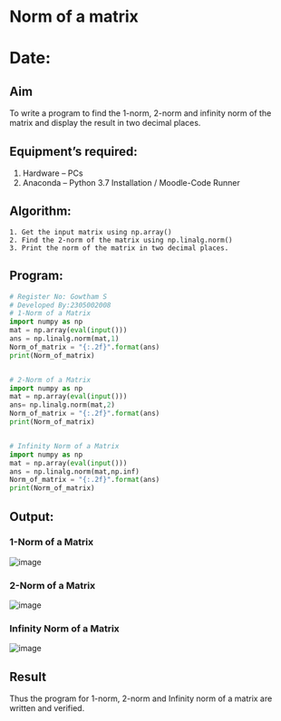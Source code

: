 # Norm of a matrix
# Date:
## Aim
To write a program to find the 1-norm, 2-norm and infinity norm of the matrix and display the result in two decimal places.
## Equipment’s required:
1.	Hardware – PCs
2.	Anaconda – Python 3.7 Installation / Moodle-Code Runner
## Algorithm:
	1. Get the input matrix using np.array()   
    2. Find the 2-norm of the matrix using np.linalg.norm()
	3. Print the norm of the matrix in two decimal places.
## Program:
```Python
# Register No: Gowtham S
# Developed By:2305002008
# 1-Norm of a Matrix
import numpy as np
mat = np.array(eval(input()))
ans = np.linalg.norm(mat,1)
Norm_of_matrix = "{:.2f}".format(ans)
print(Norm_of_matrix)


# 2-Norm of a Matrix
import numpy as np
mat = np.array(eval(input()))
ans= np.linalg.norm(mat,2)
Norm_of_matrix = "{:.2f}".format(ans)
print(Norm_of_matrix)


# Infinity Norm of a Matrix
import numpy as np
mat = np.array(eval(input()))
ans = np.linalg.norm(mat,np.inf)
Norm_of_matrix = "{:.2f}".format(ans)
print(Norm_of_matrix)
```
## Output:
### 1-Norm of a Matrix
![image](https://github.com/Ayvak16122005/Norm-of-a-matrix/assets/147690197/0c7a9fa3-b3d9-4107-b054-2577bcd19a3d)

### 2-Norm of a Matrix
![image](https://github.com/Ayvak16122005/Norm-of-a-matrix/assets/147690197/f3491a4a-b86c-41d5-a599-c2e515866576)

### Infinity Norm of a Matrix
![image](https://github.com/Ayvak16122005/Norm-of-a-matrix/assets/147690197/e0087ac2-1922-4d73-96a7-b2a6d0fc4e74)


## Result
Thus the program for 1-norm, 2-norm and Infinity norm of a matrix are written and verified.
